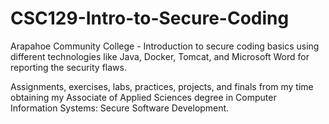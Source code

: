 # CSC129-Intro-to-Secure-Coding
Arapahoe Community College - Introduction to secure coding basics using different technologies like Java, Docker, Tomcat, and Microsoft Word for reporting the security flaws.

Assignments, exercises, labs, practices, projects, and finals from my time obtaining my Associate of Applied Sciences degree in Computer Information Systems: Secure Software Development.
